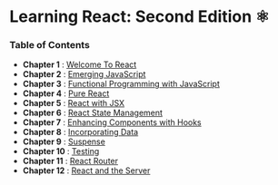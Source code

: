 # Learning React: Second Edition ⚛️

### Table of Contents

- **Chapter 1** : [Welcome To React](https://github.com/MoonHighway/learning-react/tree/second-edition/chapter-01)
- **Chapter 2** : [Emerging JavaScript](https://github.com/MoonHighway/learning-react/tree/second-edition/chapter-02)
- **Chapter 3** : [Functional Programming with JavaScript](https://github.com/MoonHighway/learning-react/tree/second-edition/chapter-03)
- **Chapter 4** : [Pure React](https://github.com/MoonHighway/learning-react/tree/second-edition/chapter-04)
- **Chapter 5** : [React with JSX](https://github.com/MoonHighway/learning-react/tree/second-edition/chapter-05)
- **Chapter 6** : [React State Management](https://github.com/MoonHighway/learning-react/tree/second-edition/chapter-06)
- **Chapter 7** : [Enhancing Components with Hooks](https://github.com/MoonHighway/learning-react/tree/second-edition/chapter-07)
- **Chapter 8** : [Incorporating Data](https://github.com/MoonHighway/learning-react/tree/second-edition/chapter-08)
- **Chapter 9** : [Suspense](https://github.com/MoonHighway/learning-react/tree/second-edition/chapter-09)
- **Chapter 10** : [Testing](https://github.com/MoonHighway/learning-react/tree/second-edition/chapter-10)
- **Chapter 11** : [React Router](https://github.com/MoonHighway/learning-react/tree/second-edition/chapter-11)
- **Chapter 12** : [React and the Server](https://github.com/MoonHighway/learning-react/tree/second-edition/chapter-12)
